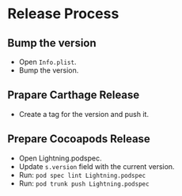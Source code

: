 # Release Process

## Bump the version

* Open `Info.plist`.
* Bump the version.

## Prapare Carthage Release

* Create a tag for the version and push it.

## Prepare Cocoapods Release

* Open Lightning.podspec.
* Update `s.version` field with the current version.
* Run: `pod spec lint Lightning.podspec`
* Run: `pod trunk push Lightning.podspec`
